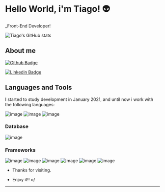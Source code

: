 # Hello World, i'm Tiago! :alien:

 

_Front-End Developer!
 
![Tiago's GitHub stats](https://github-readme-stats.vercel.app/api?username=tiagocbatista&show_icons=true&theme=dracula)
## About me
[![Github Badge](https://img.shields.io/badge/-Github-000?style=flat-square&logo=Github&logoColor=white&link=https://github.com/tiagocbatista)](https://github.com/tiagocbatista)

[![Linkedin Badge](https://img.shields.io/badge/-LinkedIn-blue?style=flat-square&logo=Linkedin&logoColor=white&link=https://www.linkedin.com/in/tiagocb96/)](https://www.linkedin.com/in/tiagocb96/)

## Languages and Tools
I started to study development in January 2021, and until now i work with the following languages:

![image](https://img.shields.io/badge/HTML5-E34F26?style=for-the-badge&logo=html5&logoColor=white) ![image](https://img.shields.io/badge/CSS3-1572B6?style=for-the-badge&logo=css3&logoColor=white
) ![image](https://img.shields.io/badge/JavaScript-323330?style=for-the-badge&logo=javascript&logoColor=F7DF1E)

### Database
![image](https://img.shields.io/badge/MongoDB-white?style=for-the-badge&logo=mongodb&logoColor=4EA94B)

### Frameworks
![image](https://img.shields.io/badge/npm-CB3837?style=for-the-badge&logo=npm&logoColor=white) ![image](https://img.shields.io/badge/Node.js-339933?style=for-the-badge&logo=nodedotjs&logoColor=white) ![image](https://img.shields.io/badge/Express.js-000000?style=for-the-badge&logo=express&logoColor=white) ![image](https://img.shields.io/badge/React-20232A?style=for-the-badge&logo=react&logoColor=61DAFB) ![image](https://img.shields.io/badge/jQuery-0769AD?style=for-the-badge&logo=jquery&logoColor=white) ![image](https://img.shields.io/badge/Bootstrap-563D7C?style=for-the-badge&logo=bootstrap&logoColor=white)

- Thanks for visiting.

- Enjoy it!! o/

----------------------------------------------------------------------------------
